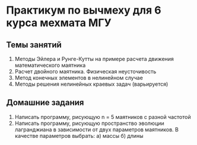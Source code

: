 # Практикум по вычмеху для 6 курса мехмата МГУ
## Темы занятий
1. Методы Эйлера и Рунге-Кутты на примере расчета движения математического маятника
2. Расчет двойного маятника. Физическая неусточивость
3. Метод конечных элементов в нелинейном случае
4. Методы решения нелинейных краевых задач (варьируется)

## Домашние задания
1. Написать программу, рисующую n = 5 маятников с разной частотой
2. Написать программу, рисующую пространство эволюции лагранджиана в зависимости от двух параметров маятников. В качестве параметров выбрать: 
    а) массы
    б) длины



